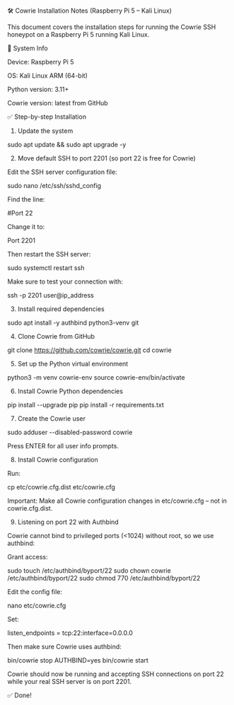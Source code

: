 🛠️ Cowrie Installation Notes (Raspberry Pi 5 – Kali Linux)

This document covers the installation steps for running the Cowrie SSH honeypot on a Raspberry Pi 5 running Kali Linux.

🧾 System Info

Device: Raspberry Pi 5

OS: Kali Linux ARM (64-bit)

Python version: 3.11+

Cowrie version: latest from GitHub

✅ Step-by-step Installation

1. Update the system

sudo apt update && sudo apt upgrade -y

2. Move default SSH to port 2201 (so port 22 is free for Cowrie)

Edit the SSH server configuration file:

sudo nano /etc/ssh/sshd_config

Find the line:

#Port 22

Change it to:

Port 2201

Then restart the SSH server:

sudo systemctl restart ssh

Make sure to test your connection with:

ssh -p 2201 user@ip_address

3. Install required dependencies

sudo apt install -y authbind python3-venv git

4. Clone Cowrie from GitHub

git clone https://github.com/cowrie/cowrie.git
cd cowrie

5. Set up the Python virtual environment

python3 -m venv cowrie-env
source cowrie-env/bin/activate

6. Install Cowrie Python dependencies

pip install --upgrade pip
pip install -r requirements.txt

7. Create the Cowrie user

sudo adduser --disabled-password cowrie

Press ENTER for all user info prompts.

8. Install Cowrie configuration

Run:

cp etc/cowrie.cfg.dist etc/cowrie.cfg

Important: Make all Cowrie configuration changes in etc/cowrie.cfg – not in cowrie.cfg.dist.

9. Listening on port 22 with Authbind

Cowrie cannot bind to privileged ports (<1024) without root, so we use authbind:

Grant access:

sudo touch /etc/authbind/byport/22
sudo chown cowrie /etc/authbind/byport/22
sudo chmod 770 /etc/authbind/byport/22

Edit the config file:

nano etc/cowrie.cfg

Set:

listen_endpoints = tcp:22:interface=0.0.0.0

Then make sure Cowrie uses authbind:

bin/cowrie stop
AUTHBIND=yes bin/cowrie start

Cowrie should now be running and accepting SSH connections on port 22 while your real SSH server is on port 2201.

✅ Done!

